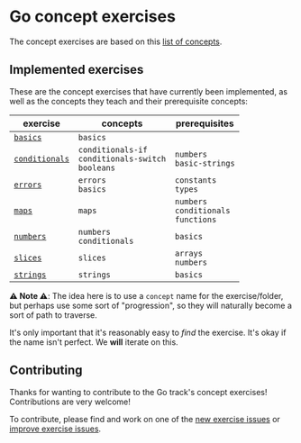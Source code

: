 # Go concept exercises

The concept exercises are based on this [list of concepts][docs-concept-exercises].

## Implemented exercises

These are the concept exercises that have currently been implemented, as well as the concepts they teach and their prerequisite concepts:

| exercise                                        | concepts                                                   | prerequisites                                |
| ----------------------------------------------- | ---------------------------------------------------------- | -------------------------------------------- |
| [`basics`][concept-exercise-basics]             | `basics`                                                   |                                              |
| [`conditionals`][concept-exercise-conditionals] | `conditionals-if`<br/>`conditionals-switch`<br/>`booleans` | `numbers`<br/>`basic-strings`                |
| [`errors`][concept-exercise-errors]             | `errors`<br/>`basics`                                      | `constants`<br/>`types`                      |
| [`maps`][concept-exercise-maps]                 | `maps`                                                     | `numbers`<br/>`conditionals`<br/>`functions` |
| [`numbers`][concept-exercise-numbers]           | `numbers`<br/>`conditionals`                               | `basics`                                     |
| [`slices`][concept-exercise-slices]             | `slices`                                                   | `arrays`<br/>`numbers`                       |
| [`strings`][concept-exercise-strings]           | `strings`                                                  | `basics`                                     |

**⚠ Note ⚠**: The idea here is to use a `concept` name for the exercise/folder, but perhaps use some sort of "progression", so they will naturally become a sort of path to traverse.

It's only important that it's reasonably easy to _find_ the exercise. It's okay if the name isn't perfect. We **will** iterate on this.

## Contributing

Thanks for wanting to contribute to the Go track's concept exercises! Contributions are very welcome!

To contribute, please find and work on one of the [new exercise issues][issues-new-exercise] or [improve exercise issues][issues-improve-exercise].

[docs-concept-exercises]: ../../reference/README.md
[issues-new-exercise]: https://github.com/exercism/v3/issues?utf8=%E2%9C%93&q=is%3Aopen+label%3Atrack%2Fgo+label%3Atype%2Fnew-exercise+label%3Astatus%2Fhelp-wanted
[issues-improve-exercise]: https://github.com/exercism/v3/issues?utf8=%E2%9C%93&q=is%3Aopen+label%3Atrack%2Fgo+label%3Atype%2Fimprove-exercise+label%3Astatus%2Fhelp-wanted
[concept-exercise-strings]: ./strings/.meta/design.md
[concept-exercise-numbers]: ./numbers/.meta/design.md
[concept-exercise-slices]: ./slices/.meta/design.md
[concept-exercise-maps]: ./maps/.meta/design.md
[concept-exercise-conditionals]: ./conditionals/.meta/design.md
[concept-exercise-errors]: ./errors/.meta/design.md
[concept-exercise-basics]: ./basics/.meta/design.md
